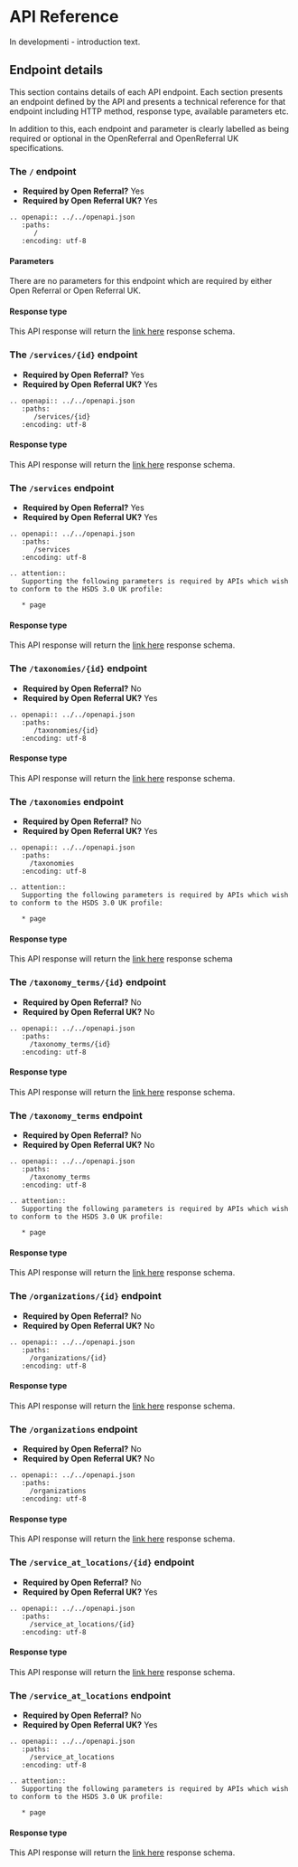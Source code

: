 API Reference
=============

In developmenti - introduction text.


## Endpoint details

This section contains details of each API endpoint. Each section presents an endpoint defined by the API and presents a technical reference for that endpoint including HTTP method, response type, available parameters etc.

In addition to this, each endpoint and parameter is clearly labelled as being required or optional in the OpenReferral and OpenReferral UK specifications.

### The `/` endpoint

* **Required by Open Referral?** Yes
* **Required by Open Referral UK?** Yes

```{eval-rst}
.. openapi:: ../../openapi.json
   :paths:
      /
   :encoding: utf-8
```
#### Parameters

There are no parameters for this endpoint which are required by either Open Referral or Open Referral UK.

#### Response type

This API response will return the [link here](test) response schema.

### The `/services/{id}` endpoint

* **Required by Open Referral?** Yes
* **Required by Open Referral UK?** Yes

```{eval-rst}
.. openapi:: ../../openapi.json
   :paths:
      /services/{id}
   :encoding: utf-8
```

#### Response type

This API response will return the [link here]() response schema.

### The `/services` endpoint


* **Required by Open Referral?** Yes
* **Required by Open Referral UK?** Yes

```{eval-rst}
.. openapi:: ../../openapi.json
   :paths:
      /services
   :encoding: utf-8
```

```{eval-rst}
.. attention::
   Supporting the following parameters is required by APIs which wish to conform to the HSDS 3.0 UK profile:

   * page
```


#### Response type

This API response will return the [link here]() response schema.

### The `/taxonomies/{id}` endpoint

* **Required by Open Referral?** No
* **Required by Open Referral UK?** Yes

```{eval-rst}
.. openapi:: ../../openapi.json
   :paths:
      /taxonomies/{id}
   :encoding: utf-8
```

#### Response type

This API response will return the [link here](test) response schema.

### The `/taxonomies` endpoint

* **Required by Open Referral?** No
* **Required by Open Referral UK?** Yes

```{eval-rst}
.. openapi:: ../../openapi.json
   :paths:
     /taxonomies
   :encoding: utf-8
```

```{eval-rst}
.. attention::
   Supporting the following parameters is required by APIs which wish to conform to the HSDS 3.0 UK profile:

   * page
```
#### Response type

This API response will return the [link here](test) response schema

### The `/taxonomy_terms/{id}` endpoint

* **Required by Open Referral?** No
* **Required by Open Referral UK?** No

```{eval-rst}
.. openapi:: ../../openapi.json
   :paths:
     /taxonomy_terms/{id}
   :encoding: utf-8
```

#### Response type

This API response will return the [link here](test) response schema.

### The `/taxonomy_terms` endpoint

* **Required by Open Referral?** No
* **Required by Open Referral UK?** No

```{eval-rst}
.. openapi:: ../../openapi.json
   :paths:
     /taxonomy_terms
   :encoding: utf-8
```
```{eval-rst}
.. attention::
   Supporting the following parameters is required by APIs which wish to conform to the HSDS 3.0 UK profile:

   * page
```

#### Response type

This API response will return the [link here](test) response schema.

### The `/organizations/{id}` endpoint

* **Required by Open Referral?** No
* **Required by Open Referral UK?** No

```{eval-rst}
.. openapi:: ../../openapi.json
   :paths:
     /organizations/{id}
   :encoding: utf-8
```

#### Response type

This API response will return the [link here](test) response schema.

### The `/organizations` endpoint

* **Required by Open Referral?** No
* **Required by Open Referral UK?** No

```{eval-rst}
.. openapi:: ../../openapi.json
   :paths:
     /organizations
   :encoding: utf-8
```

#### Response type

This API response will return the [link here](test) response schema.

### The `/service_at_locations/{id}` endpoint

* **Required by Open Referral?** No
* **Required by Open Referral UK?** Yes

```{eval-rst}
.. openapi:: ../../openapi.json
   :paths:
     /service_at_locations/{id}
   :encoding: utf-8
```

#### Response type

This API response will return the [link here](test) response schema.

### The `/service_at_locations` endpoint

* **Required by Open Referral?** No
* **Required by Open Referral UK?** Yes

```{eval-rst}
.. openapi:: ../../openapi.json
   :paths:
     /service_at_locations
   :encoding: utf-8
```
```{eval-rst}
.. attention::
   Supporting the following parameters is required by APIs which wish to conform to the HSDS 3.0 UK profile:

   * page
```

#### Response type

This API response will return the [link here](test) response schema.
